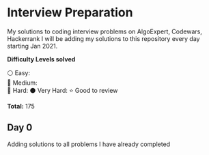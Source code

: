 # Interview Preparation
My solutions to coding interview problems on  AlgoExpert, Codewars, Hackerrank  I will be adding my solutions to this repository every day starting Jan  2021.

__Difficulty Levels solved__
 
 :white_circle: Easy:  
 :large_blue_circle: Medium:   
 :red_circle: Hard: 
 :black_circle: Very Hard: 
 :star: Good to review

 __Total:__ 175

## Day 0
Adding solutions to all problems I have already completed

<!-- Template for each day

 ## Day 1: September 15, 2019
__Focus for today:__ 



